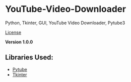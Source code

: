 # YouTube-Video-Downloader
Python, Tkinter, GUI, YouTube Video Downloader, Pytube3

[License](https://creativecommons.org/publicdomain/zero/1.0/)

**Version 1.0.0**

## Libraries Used:

* [Pytube](https://github.com/nficano/pytube)
* [Tkinter](https://wiki.python.org/moin/TkInter)


